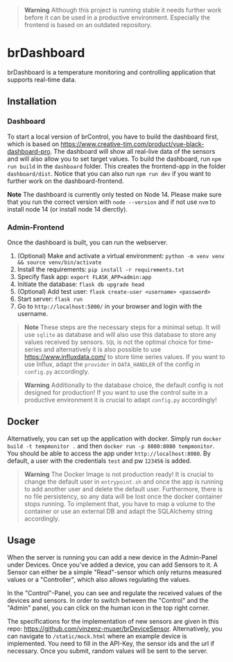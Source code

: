 > **Warning**
> Although this project is running stable it needs further work before it can be used in a productive environment. Especially the frontend is based on an outdated repository.

# brDashboard
brDashboard is a temperature monitoring and controlling application that supports real-time data.

## Installation
### Dashboard
To start a local version of brControl, you have to build the dashboard first, which is based on https://www.creative-tim.com/product/vue-black-dashboard-pro. The dashboard will show all real-live data of the sensors and will also allow you to set target values.
To build the dashboard, run `npm run build` in the `dashboard` folder. This creates the frontend-app in the folder `dashboard/dist`. Notice that you can also run `npm run dev` if you want to further work on the dashboard-frontend.

**Note**
The dashboard is currently only tested on Node 14. Please make sure that you run the correct version with `node --version` and if not use `nvm` to install node 14 (or install node 14 dierctly).

### Admin-Frontend

Once the dashboard is built, you can run the webserver.

1. (Optional) Make and activate a virtual environment: `python -m venv venv && source venv/bin/activate`
2. Install the requirements: `pip install -r requirements.txt`
3. Specify flask app: `export FLASK_APP=admin:app`
4. Initiate the database: `flask db upgrade head`
5. (Optional) Add test user: `flask create-user <username> <password>`
6. Start server: `flask run`
7. Go to `http://localhost:5000/` in your browser and login with the username.

> **Note**
> These steps are the necessary steps for a minimal setup. It will use `sqlite` as database and will also use this database to store any values received by sensors. `SQL` is not the optimal choice for time-series and alternatively it is also possible to use https://www.influxdata.com/ to store time series values. If you want to use Influx, adapt the `provider` in `DATA_HANDLER` of the config in `config.py` accordingly.

> **Warning**
> Additionally to the database choice, the default config is not designed for production! If you want to use the control suite in a productive environment it is crucial to adapt `config.py` accordingly!

## Docker

Alternatively, you can set up the application with docker. Simply run `docker build -t tempmonitor .` and then `docker run -p 8080:8080 tempmonitor`. You should be able to access the app under `http://localhost:8080`. By default, a user with the credentials `test` and pw `123456` is added.

> **Warning**
> The Docker Image is not production ready! It is crucial to change the default user in `entrypoint.sh` and once the app is running to add another user and delete the default user.
> Furthermore, there is no file persistency, so any data will be lost once the docker container stops running. To implement that, you have to map a volume to the container or use an external DB and adapt the SQLAlchemy string accordingly.


## Usage

When the server is running you can add a new device in the Admin-Panel under Devices. Once you've added a device, you can add Sensors to it. A Sensor can either be a simple "Read"-sensor which only returns measured values or a "Controller", which also allows regulating the values. 

In the "Control"-Panel, you can see and regulate the received values of the devices and sensors. In order to switch between the "Control" and the "Admin" panel, you can click on the human icon in the top right corner.

The specifications for the implementation of new sensors are given in this repo: https://github.com/vinzenz-muser/brDeviceSensor. Alternatively, you can navigate to `/static/mock.html` where an example device is implemented. You need to fill in the API-Key, the sensor ids and the url if necessary. Once you submit, random values will be sent to the server.


